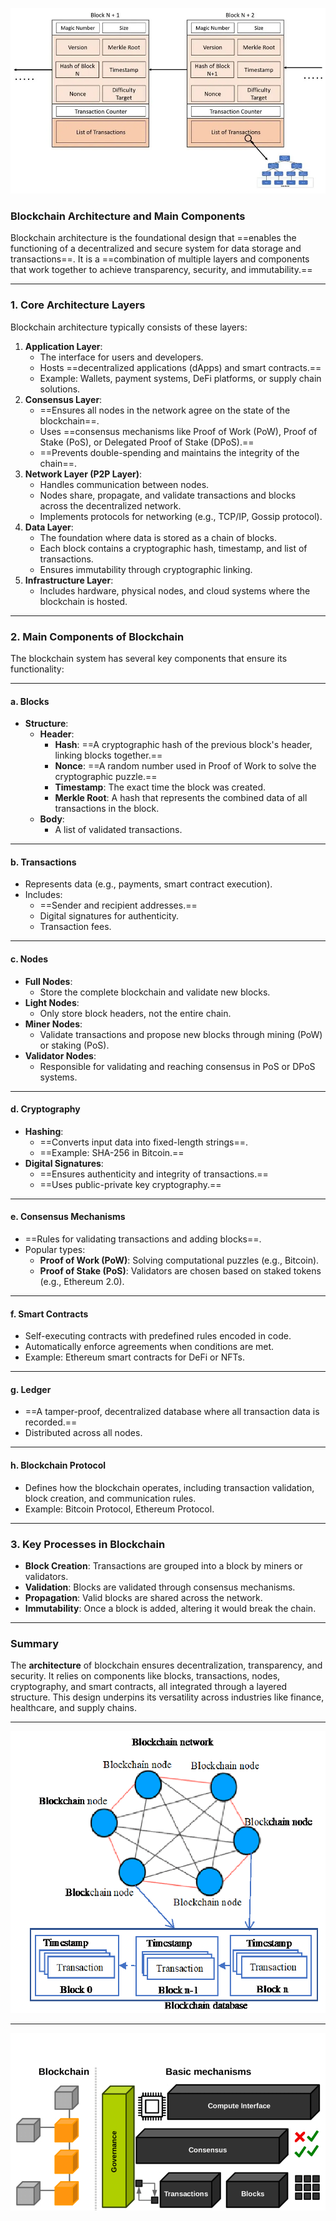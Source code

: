![alt text](Pastedimage20241205114948.png)
### **Blockchain Architecture and Main Components**

Blockchain architecture is the foundational design that ==enables the functioning of a decentralized and secure system for data storage and transactions==. It is a ==combination of multiple layers and components that work together to achieve transparency, security, and immutability.==

---

### **1. Core Architecture Layers**

Blockchain architecture typically consists of these layers:

1. **Application Layer**:
    - The interface for users and developers.
    - Hosts ==decentralized applications (dApps) and smart contracts.==
    - Example: Wallets, payment systems, DeFi platforms, or supply chain solutions.
2. **Consensus Layer**:
    - ==Ensures all nodes in the network agree on the state of the blockchain==.
    - Uses ==consensus mechanisms like Proof of Work (PoW), Proof of Stake (PoS), or Delegated Proof of Stake (DPoS).==
    - ==Prevents double-spending and maintains the integrity of the chain==.
3. **Network Layer (P2P Layer)**:
    - Handles communication between nodes.
    - Nodes share, propagate, and validate transactions and blocks across the decentralized network.
    - Implements protocols for networking (e.g., TCP/IP, Gossip protocol).
4. **Data Layer**:
    - The foundation where data is stored as a chain of blocks.
    - Each block contains a cryptographic hash, timestamp, and list of transactions.
    - Ensures immutability through cryptographic linking.
5. **Infrastructure Layer**:
    - Includes hardware, physical nodes, and cloud systems where the blockchain is hosted.

---

### **2. Main Components of Blockchain**

The blockchain system has several key components that ensure its functionality:

---

#### **a. Blocks**

- **Structure**:
    - **Header**:
        - **Hash**: ==A cryptographic hash of the previous block's header, linking blocks together.==
        - **Nonce**: ==A random number used in Proof of Work to solve the cryptographic puzzle.==
        - **Timestamp**: The exact time the block was created.
        - **Merkle Root**: A hash that represents the combined data of all transactions in the block.
    - **Body**:
        - A list of validated transactions.

---

#### **b. Transactions**

- Represents data (e.g., payments, smart contract execution).
- Includes:
    - ==Sender and recipient addresses.==
    - Digital signatures for authenticity.
    - Transaction fees.

---

#### **c. Nodes**

- **Full Nodes**:
    - Store the complete blockchain and validate new blocks.
- **Light Nodes**:
    - Only store block headers, not the entire chain.
- **Miner Nodes**:
    - Validate transactions and propose new blocks through mining (PoW) or staking (PoS).
- **Validator Nodes**:
    - Responsible for validating and reaching consensus in PoS or DPoS systems.

---

#### **d. Cryptography**

- **Hashing**:
    - ==Converts input data into fixed-length strings==.
    - ==Example: SHA-256 in Bitcoin.==
- **Digital Signatures**:
    - ==Ensures authenticity and integrity of transactions.==
    - ==Uses public-private key cryptography.==

---

#### **e. Consensus Mechanisms**

- ==Rules for validating transactions and adding blocks==.
- Popular types:
    - **Proof of Work (PoW)**: Solving computational puzzles (e.g., Bitcoin).
    - **Proof of Stake (PoS)**: Validators are chosen based on staked tokens (e.g., Ethereum 2.0).

---

#### **f. Smart Contracts**

- Self-executing contracts with predefined rules encoded in code.
- Automatically enforce agreements when conditions are met.
- Example: Ethereum smart contracts for DeFi or NFTs.

---

#### **g. Ledger**

- ==A tamper-proof, decentralized database where all transaction data is recorded.==
- Distributed across all nodes.

---

#### **h. Blockchain Protocol**

- Defines how the blockchain operates, including transaction validation, block creation, and communication rules.
- Example: Bitcoin Protocol, Ethereum Protocol.

---

### **3. Key Processes in Blockchain**

- **Block Creation**: Transactions are grouped into a block by miners or validators.
- **Validation**: Blocks are validated through consensus mechanisms.
- **Propagation**: Valid blocks are shared across the network.
- **Immutability**: Once a block is added, altering it would break the chain.

---

### **Summary**

The **architecture** of blockchain ensures decentralization, transparency, and security. It relies on components like blocks, transactions, nodes, cryptography, and smart contracts, all integrated through a layered structure. This design underpins its versatility across industries like finance, healthcare, and supply chains.

---
![alt text](Pastedimage20241205115002.png)

---
![alt text](Pastedimage20241205115023.png)
